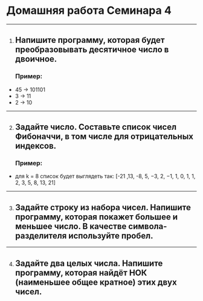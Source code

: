 # Домашняя работа Семинара 4
___
1. ## Напишите программу, которая будет преобразовывать десятичное число в двоичное.

   ### Пример:

* 45 -> 101101
* 3 -> 11
* 2 -> 10
___
2. ## Задайте число. Составьте список чисел Фибоначчи, в том числе для отрицательных индексов.

   ### Пример:

* для k = 8 список будет выглядеть так: [-21 ,13, -8, 5, −3, 2, −1, 1, 0, 1, 1, 2, 3, 5, 8, 13, 21] 
___
3. ## Задайте строку из набора чисел. Напишите программу, которая покажет большее и меньшее число. В качестве символа-разделителя используйте пробел.
___
4. ## Задайте два целых числа. Напишите программу, которая найдёт НОК (наименьшее общее кратное) этих двух чисел.